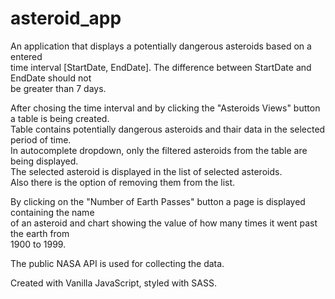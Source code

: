 # asteroid_app

An application that displays a potentially dangerous asteroids based on a entered<br>
time interval [StartDate, EndDate]. The difference between StartDate and EndDate should not<br>
be greater than 7 days.

After chosing the time interval and by clicking the "Asteroids Views" button a table is being created.<br>
Table contains potentially dangerous asteroids and thair data in the selected period of time.<br>
In autocomplete dropdown, only the filtered asteroids from the table are being displayed.<br>
The selected asteroid is displayed in the list of selected asteroids.<br>
Also there is the option of removing them from the list.

By clicking on the "Number of Earth Passes" button a page is displayed containing the name<br>
of an asteroid and chart showing the value of how many times it went past the earth from <br>
1900 to 1999.

The public NASA API is used for collecting the data. 

Created with Vanilla JavaScript, styled with SASS.
